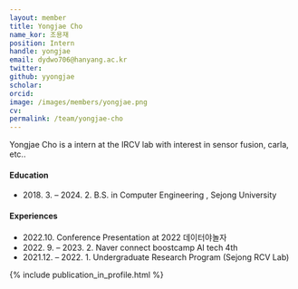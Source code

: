 ```yaml
---
layout: member
title: Yongjae Cho
name_kor: 조용재
position: Intern
handle: yongjae
email: dydwo706@hanyang.ac.kr
twitter: 
github: yyongjae
scholar: 
orcid: 
image: /images/members/yongjae.png
cv: 
permalink: /team/yongjae-cho
---
```


Yongjae Cho is a intern at the IRCV lab with interest in sensor fusion, carla, etc..


#### Education

<ul class="chronological">
  <li><span>2018. 3. – 2024. 2.</span> B.S. in Computer Engineering
, Sejong University</li>
</ul>

#### Experiences
<ul class="chronological">
  <li><span>2022.10.</span> Conference Presentation at 2022 데이터야놀자 </li>
  <li><span>2022. 9. – 2023. 2.</span> Naver connect boostcamp AI tech 4th </li>
  <li><span>2021.12. – 2022. 1.</span> Undergraduate Research Program (Sejong RCV Lab) </li>

</ul>

{% include publication_in_profile.html %}
